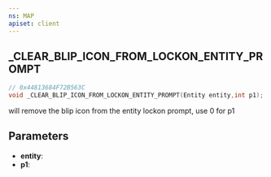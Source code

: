 ```yaml
---
ns: MAP
apiset: client
---
```

## _CLEAR_BLIP_ICON_FROM_LOCKON_ENTITY_PROMPT

```c
// 0x44813684F72B563C
void _CLEAR_BLIP_ICON_FROM_LOCKON_ENTITY_PROMPT(Entity entity,int p1);
```

will remove the blip icon from the entity lockon prompt, use 0 for p1

## Parameters
* **entity**:
* **p1**:



